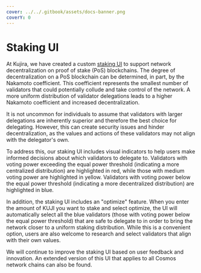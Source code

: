 ```yaml
---
cover: ../../.gitbook/assets/docs-banner.png
coverY: 0
---
```


# Staking UI

At Kujira, we have created a custom [staking UI](../../dapps-and-infrastructure/blue/stake.md) to support network decentralization on proof of stake (PoS) blockchains. The degree of decentralization on a PoS blockchain can be determined, in part, by the Nakamoto coefficient. This coefficient represents the smallest number of validators that could potentially collude and take control of the network. A more uniform distribution of validator delegations leads to a higher Nakamoto coefficient and increased decentralization.

It is not uncommon for individuals to assume that validators with larger delegations are inherently superior and therefore the best choice for delegating. However, this can create security issues and hinder decentralization, as the values and actions of these validators may not align with the delegator's own.

To address this, our staking UI includes visual indicators to help users make informed decisions about which validators to delegate to. Validators with voting power exceeding the equal power threshold (indicating a more centralized distribution) are highlighted in red, while those with medium voting power are highlighted in yellow. Validators with voting power below the equal power threshold (indicating a more decentralized distribution) are highlighted in blue.

In addition, the staking UI includes an "optimize" feature. When you enter the amount of KUJI you want to stake and select optimize, the UI will automatically select all the blue validators (those with voting power below the equal power threshold) that are safe to delegate to in order to bring the network closer to a uniform staking distribution. While this is a convenient option, users are also welcome to research and select validators that align with their own values.

We will continue to improve the staking UI based on user feedback and innovation. An extended version of this UI that applies to all Cosmos network chains can also be found.
